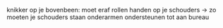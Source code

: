 knikker op je bovenbeen: moet eraf rollen
handen op je schouders -> zo moeten je schouders staan
onderarmen ondersteunen tot aan bureau